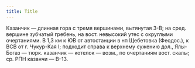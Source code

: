 ```yaml
---
title: Title
---
```


Казанчик — длинная гора с тремя вершинами, вытянутая З-В; на сред. вершине
зубчатый гребень, на вост. невысокий утес с округлыми очертаниями. В 1,3 км к ЮВ
от автостанции в нп Щебетовка (Феодос.), к ВСВ от г. Чукур-Кая I; подходит
справа к верхнему сужению дол., Ялы-Богаз — тюрк. казанчик — котелок — возм., по
очертаниям вост. скалы; ср. РПН казанчи — В–13.
